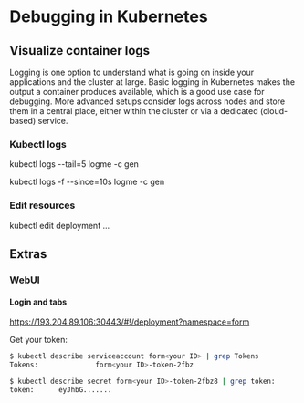 
# Debugging in Kubernetes

## Visualize container logs 

Logging is one option to understand what is going on inside your applications and the cluster at large. Basic logging in Kubernetes makes the output a container produces available, which is a good use case for debugging. More advanced setups consider logs across nodes and store them in a central place, either within the cluster or via a dedicated (cloud-based) service.

### Kubectl logs

kubectl logs --tail=5 logme -c gen

kubectl logs -f --since=10s logme -c gen

### Edit resources

kubectl edit deployment ...

## Extras
### WebUI

#### Login and tabs

https://193.204.89.106:30443/#!/deployment?namespace=form<your ID>

Get your token:

```bash
$ kubectl describe serviceaccount form<your ID> | grep Tokens
Tokens:              form<your ID>-token-2fbz
```
```bash
$ kubectl describe secret form<your ID>-token-2fbz8 | grep token: 
token:      eyJhbG.......
```